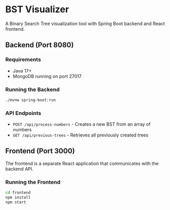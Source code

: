 # BST Visualizer

A Binary Search Tree visualization tool with Spring Boot backend and React frontend.

## Backend (Port 8080)

### Requirements

- Java 17+
- MongoDB running on port 27017

### Running the Backend

```bash
./mvnw spring-boot:run
```

### API Endpoints

- `POST /api/process-numbers` - Creates a new BST from an array of numbers
- `GET /api/previous-trees` - Retrieves all previously created trees

## Frontend (Port 3000)

The frontend is a separate React application that communicates with the backend API.

### Running the Frontend

```bash
cd frontend
npm install
npm start
```
